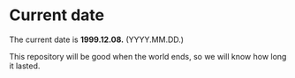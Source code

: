 # Current date

The current date is **1999.12.08.** (YYYY.MM.DD.)

This repository will be good when the world ends, so we will know how long it lasted.